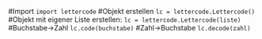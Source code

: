 #Import
```import lettercode```
#Objekt erstellen
```lc = lettercode.Lettercode()```
#Objekt mit eigener Liste erstellen:
```lc = lettercode.Lettercode(liste)```
#Buchstabe->Zahl
```lc.code(buchstabe)```
#Zahl->Buchstabe
```lc.decode(zahl)```

